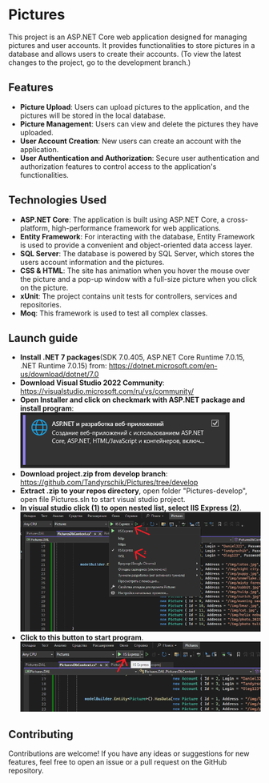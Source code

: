 # Pictures

This project is an ASP.NET Core web application designed for managing pictures and user accounts. It provides functionalities to store pictures in a database and allows users to create their accounts.
(To view the latest changes to the project, go to the development branch.)

## Features

- **Picture Upload**: Users can upload pictures to the application, and the pictures will be stored in the local database.
- **Picture Management**: Users can view and delete the pictures they have uploaded.
- **User Account Creation**: New users can create an account with the application.
- **User Authentication and Authorization**: Secure user authentication and authorization features to control access to the application's functionalities.

## Technologies Used

- **ASP.NET Core**: The application is built using ASP.NET Core, a cross-platform, high-performance framework for web applications.
- **Entity Framework**: For interacting with the database, Entity Framework is used to provide a convenient and object-oriented data access layer.
- **SQL Server**: The database is powered by SQL Server, which stores the users account information and the pictures.
- **CSS & HTML**: The site has animation when you hover the mouse over the picture and a pop-up window with a full-size picture when you click on the picture.
- **xUnit**: The project contains unit tests for controllers, services and repositories.
- **Moq**: This framework is used to test аll complex classes.

## Launch guide
- **Install .NET 7 packages**(SDK 7.0.405, ASP.NET Core Runtime 7.0.15, .NET Runtime 7.0.15) from: https://dotnet.microsoft.com/en-us/download/dotnet/7.0 
- **Download Visual Studio 2022 Community**: https://visualstudio.microsoft.com/ru/vs/community/
- **Open Installer and click on checkmark with ASP.NET package and install program**:
![alt text](https://github.com/Tandyrschik/Tandyrschik/blob/main/1.png?raw=true)
- **Download project.zip from develop branch**: https://github.com/Tandyrschik/Pictures/tree/develop
- **Extract .zip to your repos directory**, open folder "Pictures-develop", open file Pictures.sln to start visual studio project.
- **In visual studio click (1) to open nested list, select IIS Express (2)**.
![alt text](https://github.com/Tandyrschik/Tandyrschik/blob/main/2.png?raw=true)
- **Click to this button to start program**.
![alt text](https://github.com/Tandyrschik/Tandyrschik/blob/main/3.png?raw=true)


## Contributing

Contributions are welcome! If you have any ideas or suggestions for new features, feel free to open an issue or a pull request on the GitHub repository.
